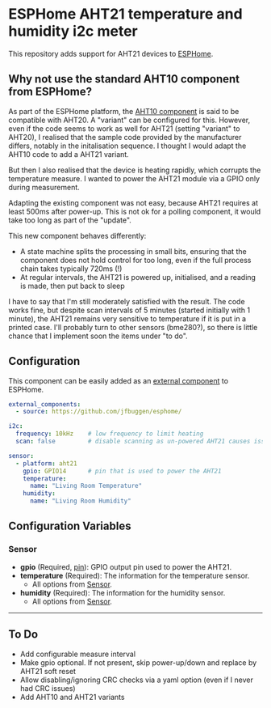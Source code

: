 # ESPHome AHT21 temperature and humidity i2c meter

This repository adds support for AHT21 devices to [ESPHome](https://esphome.io).

## Why not use the standard AHT10 component from ESPHome?

As part of the ESPHome platform, the [AHT10 component](https://esphome.io/components/sensor/aht10.html) is said to be compatible with AHT20. A "variant" can be configured for this.
However, even if the code seems to work as well for AHT21 (setting "variant" to AHT20), I realised that the sample code provided by the manufacturer differs, notably in the initalisation sequence.
I thought I would adapt the AHT10 code to add a AHT21 variant.

But then I also realised that the device is heating rapidly, which corrupts the temperature measure. 
I wanted to power the AHT21 module via a GPIO only during measurement.

Adapting the existing component was not easy, because AHT21 requires at least 500ms after power-up.
This is not ok for a polling component, it would take too long as part of the "update".

This new component behaves differently:
- A state machine splits the processing in small bits, ensuring that the component does not hold control for too long, even if the full process chain takes typically 720ms (!)
- At regular intervals, the AHT21 is powered up, initialised, and a reading is made, then put back to sleep

I have to say that I'm still moderately satisfied with the result. The code works fine, but despite scan intervals of 5 minutes (started initially with 1 minute), the AHT21 remains very sensitive to temperature if it is put in a printed case. I'll probably turn to other sensors (bme280?), so there is little chance that I implement soon the items under "to do".

## Configuration

This component can be easily added as an [external component](https://esphome.io/components/external_components.html) to ESPHome.

```yaml
external_components:
  - source: https://github.com/jfbuggen/esphome/

i2c:
  frequency: 10kHz    # low frequency to limit heating
  scan: false         # disable scanning as un-powered AHT21 causes issues on I2C bus...

sensor:
  - platform: aht21
    gpio: GPIO14      # pin that is used to power the AHT21
    temperature:
      name: "Living Room Temperature"
    humidity:
      name: "Living Room Humidity"
```

## Configuration Variables

### Sensor

- **gpio** (Required, [pin](https://esphome.io/guides/configuration-types.html#pin)): GPIO output pin used to power the AHT21.
- **temperature** (Required): The information for the temperature sensor.
  * All options from [Sensor](https://esphome.io/components/sensor/#config-sensor).
- **humidity** (Required): The information for the humidity sensor.
  * All options from [Sensor](https://esphome.io/components/sensor/#config-sensor).
---

## To Do
- Add configurable measure interval
- Make gpio optional. If not present, skip power-up/down and replace by AHT21 soft reset
- Allow disabling/ignoring CRC checks via a yaml option (even if I never had CRC issues)
- Add AHT10 and AHT21 variants
